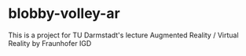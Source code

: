 # blobby-volley-ar
This is a project for TU Darmstadt's lecture Augmented Reality / Virtual Reality by Fraunhofer IGD
